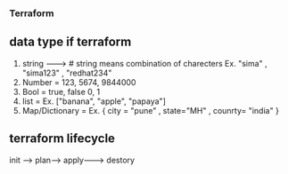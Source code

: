 ### Terraform ###

## data type if terraform ##
1. string ---> # string means combination of charecters Ex. "sima" , "sima123" , "redhat234"
2. Number = 123, 5674, 9844000
3. Bool = true, false 0, 1
4. list = Ex. ["banana", "apple", "papaya"]
5. Map/Dictionary = Ex. { city = "pune" , state="MH" , counrty= "india" }


## terraform lifecycle ##
init --> plan--> apply---> destory